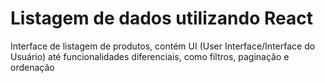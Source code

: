 <h1>Listagem de dados utilizando React</h1>

<p>Interface de listagem de produtos, contém UI (User Interface/Interface do Usuário) até funcionalidades diferenciais, como filtros, paginação e ordenação</p>
